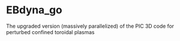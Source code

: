 # EBdyna_go
The upgraded version (massively parallelized) of the PIC 3D code for perturbed confined toroidal plasmas
